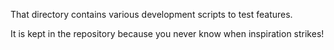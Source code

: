 That directory contains various development scripts to test features. 

It is kept in the repository because you never know when inspiration strikes!

